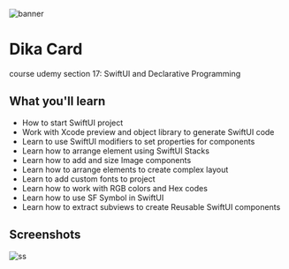 ![banner](banner.png)

# Dika Card

course udemy section 17: SwiftUI and Declarative Programming

## What you'll learn

* How to start SwiftUI project
* Work with Xcode preview and object library to generate SwiftUI code
* Learn to use SwiftUI modifiers to set properties for components
* Learn how to arrange element using SwiftUI Stacks
* Learn how to add and size Image components
* Learn how to arrange elements to create complex layout
* Learn to add custom fonts to project
* Learn how to work with RGB colors and Hex codes
* Learn how to use SF Symbol in SwiftUI
* Learn how to extract subviews to create Reusable SwiftUI components

## Screenshots

![ss](ss.png)
